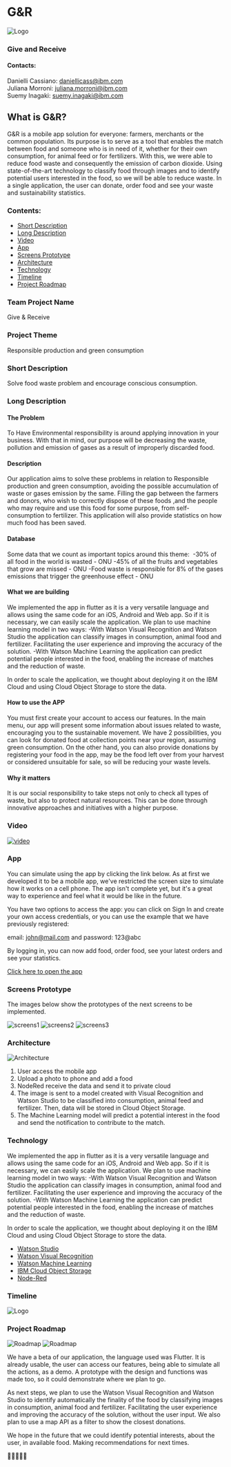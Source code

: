 # G&R 
![Logo](/images/logo.png)

### Give and Receive 

#### Contacts:</br>
Danielli Cassiano: <daniellicass@ibm.com> </br>
Juliana Morroni: <juliana.morroni@ibm.com> </br>
Suemy Inagaki: <suemy.inagaki@ibm.com>


## What is G&R?
G&R is a mobile app solution for everyone: farmers, merchants or the common population. Its purpose is to serve as a tool that enables the match between food and someone who is in need of it, whether for their own consumption, for animal feed or for fertilizers. With this, we were able to reduce food waste and consequently the emission of carbon dioxide. Using state-of-the-art technology to classify food through images and to identify potential users interested in the food, so we will be able to reduce waste. In a single application, the user can donate, order food and see your waste and sustainability statistics.

### Contents:

- [Short Description](#Short-Description)
- [Long Description](#Long-Description)
- [Video](#video)
- [App](#app)
- [Screens Prototype](#Screens-Prototype)
- [Architecture](#architecture)
- [Technology](#technology)
- [Timeline](#timeline)
- [Project Roadmap](#Project-Roadmap)

### Team Project Name

Give & Receive  


### Project Theme

Responsible production and green consumption



### Short Description

Solve food waste problem and encourage conscious consumption.

### Long Description

#### The Problem
To Have Environmental responsibility is around applying innovation in your business.
With that in mind, our purpose will be decreasing the waste, pollution and emission of gases as a result of improperly discarded food.


#### Description 
Our application aims to solve these problems in relation to Responsible production and green consumption, avoiding the possible accumulation of waste or gases emission by the same. Filling the gap between the farmers and donors, who wish to correctly dispose of these foods ,and the people who may require and use this food for some purpose, from self-consumption to fertilizer. This application will also provide statistics on how much food has been saved.


#### Database
Some data that we count as important topics around this theme: 
-30% of all food in the world is wasted - ONU
-45% of all the fruits and vegetables that grow are missed - ONU
-Food waste is responsible for 8% of the gases emissions that trigger the greenhouse effect - ONU


#### What we are building
We implemented the app in flutter as it is a very versatile language and allows using the same code for an iOS, Android and Web app. So if it is necessary, we can easily scale the application.
We plan to use machine learning model in two ways:
-With Watson Visual Recognition and Watson Studio the application can classify images in consumption, animal food and fertilizer. Facilitating the user experience and improving the accuracy of the solution.
-With Watson Machine Learning the application can predict potential people interested in the food, enabling the increase of matches and the reduction of waste. 


In order to scale the application, we thought about deploying it on the IBM Cloud and using Cloud Object Storage to store the data.


#### How to use the APP
You must first create your account to access our features.
In the main menu, our app will present some information about issues related to waste, encouraging you to the sustainable movement.
We have 2 possibilities, you can look for donated food at collection points near your region, assuming green consumption.
On the other hand, you can also provide donations by registering your food in the app, may be the food left over from your harvest or considered unsuitable for sale, so will be reducing your waste levels.


#### Why it matters
It is our social responsibility to take steps not only to check all types of waste, but also to protect natural resources. This can be done through innovative approaches and initiatives with a higher purpose.

### Video
[![video](/images/capa.png)](https://ibm.box.com/s/nfwyb44k9jryjq4s4kcj4p0oip5q1dy0)


### App

You can simulate using the app by clicking the link below. As at first we developed it to be a mobile app, we've restricted the screen size to simulate how it works on a cell phone. The app isn't complete yet, but it's a great way to experience and feel what it would be like in the future.  

You have two options to access the app: you can click on Sign In and create your own access credentials, or you can use the example that we have previously registered: 

email: john@mail.com and password: 123@abc

By logging in, you can now add food, order food, see your latest orders and see your statistics.

[Click here to open the app](https://suemy-inagaki.github.io/#/) 

### Screens Prototype

The images below show the prototypes of the next screens to be implemented. 

![screens1](/images/telas5.png)
![screens2](/images/telas2.png)
![screens3](/images/telas3.png)



### Architecture
![Architecture](/images/architecture.png)

1) User access the mobile app
2) Upload a photo to phone and add a food
3) NodeRed receive the data and send it to private cloud
4) The image is sent to a model created with Visual Recognition and Watson Studio to be classified into consumption, animal feed and fertilizer. Then, data will be stored in Cloud Object Storage. 
5) The Machine Learning model will predict a potential interest in the food and send the notification to contribute to the match. 
### Technology

We implemented the app in flutter as it is a very versatile language and allows using the same code for an iOS, Android and Web app. So if it is necessary, we can easily scale the application.
We plan to use machine learning model in two ways:
-With Watson Visual Recognition and Watson Studio the application can classify images in consumption, animal food and fertilizer. Facilitating the user experience and improving the accuracy of the solution.
-With Watson Machine Learning the application can predict potential people interested in the food, enabling the increase of matches and the reduction of waste. 


In order to scale the application, we thought about deploying it on the IBM Cloud and using Cloud Object Storage to store the data.

- [Watson Studio](https://www.ibm.com/br-pt/cloud/watson-studio)
- [Watson Visual Recognition](https://www.ibm.com/br-pt/cloud/watson-visual-recognition/pricing)
- [Watson Machine Learning](https://www.ibm.com/br-pt/cloud/machine-learning)
- [IBM Cloud Object Storage](https://www.ibm.com/br-pt/cloud/object-storage)
- [Node-Red](https://nodered.org/)

### Timeline
![Logo](/images/timeline.png)

### Project Roadmap 
![Roadmap](/images/roadmap-n.png)
![Roadmap](/images/roadmap.png)

We have a beta of our application, the language used was Flutter. It is already usable, the user can access our features, being able to simulate all the actions, as a demo. A prototype with the design and functions was made too, so it could demonstrate where we plan to go. 


As next steps, we plan to use the Watson Visual Recognition and Watson Studio to identify automatically the finality of the food by classifying images in consumption, animal food and fertilizer. Facilitating the user experience and improving the accuracy of the solution, without the user input. We also plan to use a map API as a filter to show the closest donations. 


We hope in the future that we could identify potential interests, about the user, in available food. Making recommendations for next times. 

🍎🤝👨‍🌾🌱

